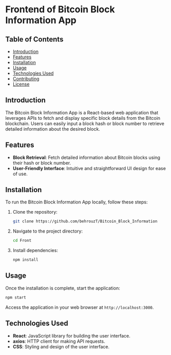 # Frontend of Bitcoin Block Information App
## Table of Contents

- [Introduction](#introduction)
- [Features](#features)
- [Installation](#installation)
- [Usage](#usage)
- [Technologies Used](#technologies-used)
- [Contributing](#contributing)
- [License](#license)

## Introduction

The Bitcoin Block Information App is a React-based web application that leverages APIs to fetch and display specific block details from the Bitcoin blockchain. Users can easily input a block hash or block number to retrieve detailed information about the desired block.

## Features

- **Block Retrieval**: Fetch detailed information about Bitcoin blocks using their hash or block number.
- **User-Friendly Interface**: Intuitive and straightforward UI design for ease of use.

## Installation

To run the Bitcoin Block Information App locally, follow these steps:

1. Clone the repository:

   ```bash
   git clone https://github.com/behrouzT/Bitcoin_Block_Information
   ```

2. Navigate to the project directory:

   ```bash
   cd Front
   ```

3. Install dependencies:

   ```bash
   npm install
   ```

## Usage

Once the installation is complete, start the application:

```bash
npm start
```

Access the application in your web browser at `http://localhost:3000`.

## Technologies Used

- **React**: JavaScript library for building the user interface.
- **axios**: HTTP client for making API requests.
- **CSS**: Styling and design of the user interface.

